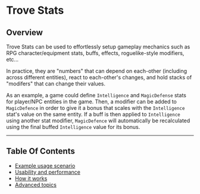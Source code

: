 
# Trove Stats

## Overview

Trove Stats can be used to effortlessly setup gameplay mechanics such as RPG character/equipment stats, buffs, effects, roguelike-style modifiers, etc... 

In practice, they are "numbers" that can depend on each-other (including across different entities), react to each-other's changes, and hold stacks of "modifers" that can change their values. 

As an example, a game could define `Intelligence` and `MagicDefense` stats for player/NPC entities in the game. Then, a modifier can be added to `MagicDefence` in order to give it a bonus that scales with the `Intelligence` stat's value on the same entity. If a buff is then applied to `Intelligence` using another stat modifier, `MagicDefence` will automatically be recalculated using the final buffed `Intelligence` value for its bonus.

-----------------------------------------

## Table Of Contents

* [Example usage scenario](./Documentation~/examplescenario.md)
* [Usability and performance](./Documentation~/usability-performance.md)
* [How it works](./Documentation~/how-it-works.md)
* [Advanced topics](./Documentation~/advanced.md)
